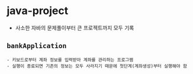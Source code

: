# java-project
- 사소한 자바의 문제풀이부터 큰 프로젝트까지 모두 기록 

## ```bankApplication```
    - 키보드로부터 계좌 정보를 입력받아 계좌를 관리하는 프로그램
    - 실행이 종료되면 기존의 정보는 모두 사라지기 때문에 첫단계(계좌생성)부터 실행해야 함